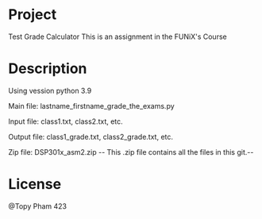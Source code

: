 # Project
Test Grade Calculator
This is an assignment in the FUNiX's Course
# Description
Using vession python 3.9

Main file: lastname_firstname_grade_the_exams.py

Input file: class1.txt, class2.txt, etc.

Output file: class1_grade.txt, class2_grade.txt, etc.

Zip file: DSP301x_asm2.zip
-- This .zip file contains all the files in this git.--

# License
@Topy Pham 423
